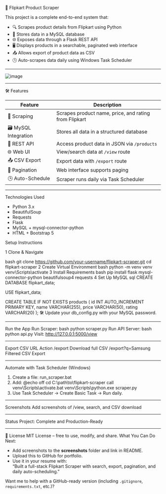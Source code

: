 🛒 Flipkart Product Scraper

This project is a complete end-to-end system that:

- 🔍 Scrapes product details from Flipkart using Python
- 💾 Stores data in a MySQL database
- 🌐 Exposes data through a Flask REST API
- 🖥️ Displays products in a searchable, paginated web interface
- 📤 Allows export of product data as CSV
- 🕒 Auto-scrapes data daily using Windows Task Scheduler

---
![image](https://github.com/user-attachments/assets/b47faf0d-abf7-4861-ab46-9733769e08df)


---

🛠️ Features

| Feature                | Description                            |
|------------------------|----------------------------------------|
| 🔎 Scraping            | Scrapes product name, price, and rating from Flipkart |
| 🗃️ MySQL Integration    | Stores all data in a structured database |
| 🔌 REST API            | Access product data in JSON via `/products` |
| 🌐 Web UI              | View/search data at `/view` route     |
| 📤 CSV Export          | Export data with `/export` route      |
| 🔁 Pagination          | Web interface supports paging         |
| 🕒 Auto-Schedule       | Scraper runs daily via Task Scheduler |

---

 Technologies Used

- Python 3.x
- BeautifulSoup
- Requests
- Flask
- MySQL + mysql-connector-python
- HTML + Bootstrap 5

Setup Instructions

1️ Clone & Navigate

bash
git clone https://github.com/your-username/flipkart-scraper.git
cd flipkart-scraper
2️ Create Virtual Environment
bash
python -m venv venv
venv\Scripts\activate
3️ Install Requirements
bash
pip install flask mysql-connector-python beautifulsoup4 requests
4️ Set Up MySQL
sql
CREATE DATABASE flipkart_data;

USE flipkart_data;

CREATE TABLE IF NOT EXISTS products (
    id INT AUTO_INCREMENT PRIMARY KEY,
    name VARCHAR(255),
    price VARCHAR(50),
    rating VARCHAR(20)
);
🛠️ Update your db_config.py with your MySQL password.
________________________________________
 Run the App
Run Scraper:
bash
python scraper.py
Run API Server:
bash
python api.py
Visit:
http://127.0.0.1:5000/view
________________________________________
Export CSV
URL	Action
/export	Download full CSV
/export?q=Samsung	Filtered CSV Export
________________________________________
Automate with Task Scheduler (Windows)
1.	Create a file: run_scraper.bat
2.	Add:
@echo off
cd C:\path\to\flipkart-scraper
call venv\Scripts\activate.bat
venv\Scripts\python.exe scraper.py
3.	Use Task Scheduler → Create Basic Task → Run daily.
________________________________________
Screenshots
Add screenshots of /view, search, and CSV download
________________________________________
Status
Project: Complete and Production-Ready
________________________________________
📄 License
MIT License – free to use, modify, and share.
What You Can Do Next:
- Add screenshots to the **screenshots** folder and link in README.
- Upload this to GitHub for portfolio.
- Use it in your resume with:  
  “Built a full-stack Flipkart Scraper with search, export, pagination, and daily auto-scheduling.”

Want me to help with a GitHub-ready version (including `.gitignore`, `requirements.txt`, etc.)?

